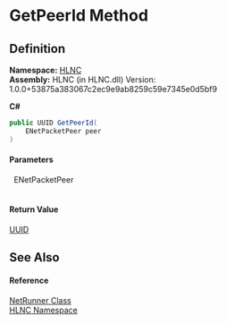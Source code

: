 # GetPeerId Method




## Definition
**Namespace:** <a href="N_HLNC">HLNC</a>  
**Assembly:** HLNC (in HLNC.dll) Version: 1.0.0+53875a383067c2ec9e9ab8259c59e7345e0d5bf9

**C#**
``` C#
public UUID GetPeerId(
	ENetPacketPeer peer
)
```



#### Parameters
<dl><dt>  ENetPacketPeer</dt><dd> </dd></dl>

#### Return Value
<a href="T_HLNC_UUID">UUID</a>

## See Also


#### Reference
<a href="T_HLNC_NetRunner">NetRunner Class</a>  
<a href="N_HLNC">HLNC Namespace</a>  
